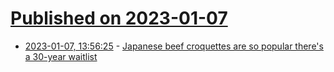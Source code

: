 # [Published on 2023-01-07](index.md)

* [2023-01-07, 13:56:25](https://news.ycombinator.com/item?id=34287971) - [Japanese beef croquettes are so popular there's a 30-year waitlist](https://www.cnn.com/travel/article/japan-kobe-beef-croquettes-30-year-waitlist/index.html)
